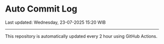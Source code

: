 # Auto Commit Log

Last updated: Wednesday, 23-07-2025 15:20 WIB

---

This repository is automatically updated every 2 hour using GitHub Actions.
